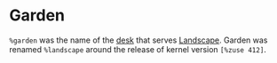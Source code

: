 # Garden

`%garden` was the name of the [desk](desk.md) that serves [Landscape](landscape.md). Garden was renamed `%landscape` around the release of kernel version `[%zuse 412]`.
